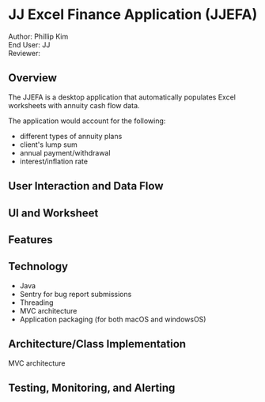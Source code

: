 # JJ Excel Finance Application (JJEFA)

Author: Phillip Kim\
End User: JJ\
Reviewer:

## Overview

The JJEFA is a desktop application that automatically populates Excel worksheets with annuity cash flow data. 

The application would account for the following:

- different types of annuity plans
- client's lump sum
- annual payment/withdrawal
- interest/inflation rate

## User Interaction and Data Flow

## UI and Worksheet

## Features

## Technology

- Java
- Sentry for bug report submissions
- Threading
- MVC architecture
- Application packaging (for both macOS and windowsOS)

## Architecture/Class Implementation

MVC architecture

## Testing, Monitoring, and Alerting
